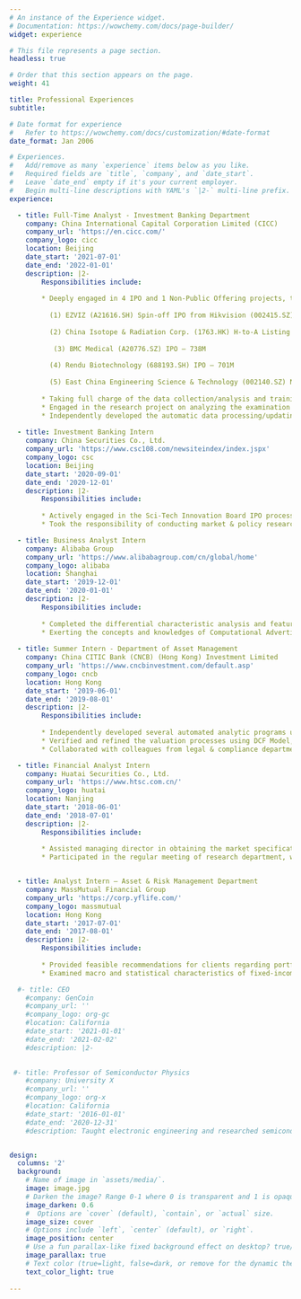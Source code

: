 ```yaml
---
# An instance of the Experience widget.
# Documentation: https://wowchemy.com/docs/page-builder/
widget: experience

# This file represents a page section.
headless: true

# Order that this section appears on the page.
weight: 41

title: Professional Experiences
subtitle: 

# Date format for experience
#   Refer to https://wowchemy.com/docs/customization/#date-format
date_format: Jan 2006

# Experiences.
#   Add/remove as many `experience` items below as you like.
#   Required fields are `title`, `company`, and `date_start`.
#   Leave `date_end` empty if it's your current employer.
#   Begin multi-line descriptions with YAML's `|2-` multi-line prefix.
experience:

  - title: Full-Time Analyst - Investment Banking Department
    company: China International Capital Corporation Limited (CICC)
    company_url: 'https://en.cicc.com/'
    company_logo: cicc
    location: Beijing
    date_start: '2021-07-01'
    date_end: '2022-01-01'
    description: |2-
        Responsibilities include:
        
        * Deeply engaged in 4 IPO and 1 Non-Public Offering projects, together with the continuous supervision and guidance for 3 other projects-
     
          (1) EZVIZ (A21616.SH) Spin-off IPO from Hikvision (002415.SZ) – 3.739B
        
          (2) China Isotope & Radiation Corp. (1763.HK) H-to-A Listing – 1.842B
        
           (3) BMC Medical (A20776.SZ) IPO – 738M
        
          (4) Rendu Biotechnology (688193.SH) IPO – 701M
        
          (5) East China Engineering Science & Technology (002140.SZ) Non-Public Offering – 931M
        
        * Taking full charge of the data collection/analysis and training material preparation for the “on-the-job training” to all IBD employees focusing on “IPO Rejection & Penalty Case Analysis from Jan to Aug 2021”
        * Engaged in the research project on analyzing the examination trend of AI-related IPOs on the STAR Market; Constructed the A/H-Share Comps Model Template for 4 different industries; Conducted the comprehensive performance analysis and comparison between CICC and another one of the largest IBs in China, reported to the Head of IBD
        * Independently developed the automatic data processing/updating and report generating toolbox using VBA and Python to follow up the latest IPO proceedings on the market, which is regularly reported to the whole IBD during the weekly morning conference
  
  - title: Investment Banking Intern
    company: China Securities Co., Ltd.
    company_url: 'https://www.csc108.com/newsiteindex/index.jspx'
    company_logo: csc
    location: Beijing
    date_start: '2020-09-01'
    date_end: '2020-12-01'
    description: |2-
        Responsibilities include:
        
        * Actively engaged in the Sci-Tech Innovation Board IPO process of two leading semiconductor corporations focusing on the research and development of MEMS (Micro-Electro-Mechanical System) & SVAC (Security Video and Audio Coding) chips, executed onsite operational, legal, financial, KYC, AML due diligence work
        * Took the responsibility of conducting market & policy researches and composing roadshow materials on several Equity carve-out (ECO) & Refinancing Projects

  - title: Business Analyst Intern
    company: Alibaba Group
    company_url: 'https://www.alibabagroup.com/cn/global/home'
    company_logo: alibaba
    location: Shanghai
    date_start: '2019-12-01'
    date_end: '2020-01-01'
    description: |2-
        Responsibilities include:
        
        * Completed the differential characteristic analysis and feature extraction by dint of machine learning algorithms (PCA, Xgboost & LightGBM) for identifying the potential target customers of a current Alipay product with millions of users
        * Exerting the concepts and knowledges of Computational Advertising and Business Intelligence, continuously monitored the actual market effects of several specific publicity advertisements for this product, where statistical hypothesis (A/B testing etc.) and time series analysis are well performed for ameliorations on effectively designing the interactive user interface
          
  - title: Summer Intern - Department of Asset Management
    company: China CITIC Bank (CNCB) (Hong Kong) Investment Limited
    company_url: 'https://www.cncbinvestment.com/default.asp'
    company_logo: cncb
    location: Hong Kong
    date_start: '2019-06-01'
    date_end: '2019-08-01'
    description: |2-
        Responsibilities include:
        
        * Independently developed several automated analytic programs using VBA and Python (NumPy & Pandas), which has been widely used for calculating normalized NAV and profit attribution indicators for a fund with an AUM over 250 million HKD
        * Verified and refined the valuation processes using DCF Model, Jarrow-Rudd (JR) & Cox-Ross-Rubinstein (CRR) Model, Monte Carlo Pricing and other methods for more than 20 investment projects in 2018FY with a total fair value over 12 billion HKD
        * Collaborated with colleagues from legal & compliance department, revised the internal control protocols based on actual practices to ensure the legality for all kinds of investment and financing businesses

  - title: Financial Analyst Intern
    company: Huatai Securities Co., Ltd. 
    company_url: 'https://www.htsc.com.cn/'
    company_logo: huatai
    location: Nanjing
    date_start: '2018-06-01'
    date_end: '2018-07-01'
    description: |2-
        Responsibilities include:
        
        * Assisted managing director in obtaining the market specifications and data in the proprietary trading platform to perform piercing inspection on the board members of listed companies
        * Participated in the regular meeting of research department, where fundamental analysis of regional macroeconomic statistics and technical analysis on MA, MACD, RSI and Fisher Transformation techniques are performed


  - title: Analyst Intern – Asset & Risk Management Department
    company: MassMutual Financial Group
    company_url: 'https://corp.yflife.com/'
    company_logo: massmutual
    location: Hong Kong
    date_start: '2017-07-01'
    date_end: '2017-08-01'
    description: |2-
        Responsibilities include:
        
        * Provided feasible recommendations for clients regarding portfolio allocation, risk monitoring and performance optimization using Markowitz’s Modern Portfolio Theory (MPT) and the Black-Litterman Model (Bayesian Shrinkage)
        * Examined macro and statistical characteristics of fixed-income, equity, and money market funds over $8 million to generate the research report on specific industries and provide benchmark analysis to the client

  #- title: CEO
    #company: GenCoin
    #company_url: ''
    #company_logo: org-gc
    #location: California
    #date_start: '2021-01-01'
    #date_end: '2021-02-02'
    #description: |2-

        
 #- title: Professor of Semiconductor Physics
    #company: University X
    #company_url: ''
    #company_logo: org-x
    #location: California
    #date_start: '2016-01-01'
    #date_end: '2020-12-31'
    #description: Taught electronic engineering and researched semiconductor physics.


design:
  columns: '2'
  background:
    # Name of image in `assets/media/`.
    image: image.jpg
    # Darken the image? Range 0-1 where 0 is transparent and 1 is opaque.
    image_darken: 0.6
    #  Options are `cover` (default), `contain`, or `actual` size.
    image_size: cover
    # Options include `left`, `center` (default), or `right`.
    image_position: center
    # Use a fun parallax-like fixed background effect on desktop? true/false
    image_parallax: true
    # Text color (true=light, false=dark, or remove for the dynamic theme color).
    text_color_light: true
  
---
```

